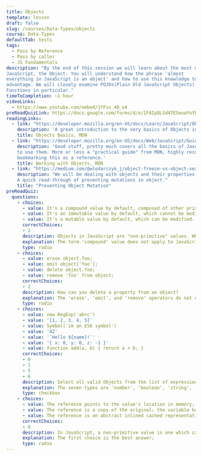```yaml
---
title: Objects
template: lesson
draft: false
slug: /courses/Data-Types/objects
course: Data-Types
defaultTab: tests
tags:
  - Pass by Reference
  - Pass by caller
  - JS Fundamentals
description: "By the end of this session we will learn about the most useful data type in
JavaScript, the Object. You will understand how the phrase 'almost
everything in JavaScript is an object' and how to use this knowledge to your
advantage. We will closely examine POJOs(Plain Old JavaScript Objects) and
Functions in particular."
timeToCompletion: ~1 hour
videoLinks: 
  - https://www.youtube.com/embed/1YFss_4B_o4
preReadQuizLink: https://docs.google.com/forms/d/e/1FAIpQLSd47ESeuwYoYbc_R-i33ilaPwoEY7D5OMUUOVUwk1hiLvZ3mQ/viewform
readingLinks: 
  - link: "https://developer.mozilla.org/en-US/docs/Learn/JavaScript/Objects/Basics"
    description: 'A great introduction to the very basics of Objects in JavaScript from MDN.'
    title: Objects Basics, MDN
  - link: "https://developer.mozilla.org/en-US/docs/Web/JavaScript/Guide/Working_with_Objects"
    description: 'Good stuff, pretty much covers all the basics of JavaScript objects and how
    to use them. More or less a "practical guide" from MDN, highly recommend
    bookmarking this as a reference.'
    title: Working with Objects, MDN
  - link: "https://medium.com/@wlodarczyk_j/object-freeze-vs-object-seal-ba6d7553a436"
    description: "We will be dealing with objects and their properties throughout the session.
    A quick read-through of preventing mutations in object."
    title: "Preventing Object Mutation"
preReadQuiz:
  questions: 
    - choices:
      - value: It's a compound value by default, composed of other primitives.
      - value: It's an immutable value by default, which cannot be modified.
      - value: It's a mutable value by default, which can be modified.
      correctChoices: 
      - 2
      description: Objects in JavaScript are "non-primitive" values. What does that mean?
      explanation: The term 'compound' value does not apply to JavaScript. Objects are not immutable by default, and can be modified.
      type: radio
    - choices:
      - value: erase object.foo;
      - value: omit object['foo'];
      - value: delete object.foo;
      - value: remove 'foo' from object;
      correctChoices: 
      - 2
      description: How can you delete a property from an object?
      explanation: The 'erase', 'omit', and 'remove' operators do not exist in JavaScript
      type: radio
    - choices:
      - value: new RegExp('ab+c')
      - value: '[1, 2, 3, 4, 5]'
      - value: Symbol('im an ES6 symbol')
      - value: '42'
      - value: '`Hello ${name}!`'
      - value: '{ x: 0, y: 0, z: -1 }'
      - value: function add(a, b) { return a + b; }
      correctChoices: 
      - 0
      - 1
      - 5
      - 6
      description: Select all valid Objects from the list of expressions below.
      explanation: The seven types are 'number', 'boolean', 'string', 'function', 'object', 'Symbol', and 'undefined'.
      type: checkbox
    - choices:
      - value: The reference points to the value's location in memory; the variable doesn't contain the value.
      - value: The reference is a copy of the original; the variable holds a copy of the value.
      - value: The reference is an abstract inlined cached representation of the original non-primitive.
      correctChoices: 
      - 0
      description: In JavaScript, a non-primitive value is one which can be mutated or modified. When a non-primitive value is assigned to a variable, it is said to be a "reference" to the value. What does a "reference" mean?
      explanation: The first choice is the best answer;
      type: radio   
---
```

